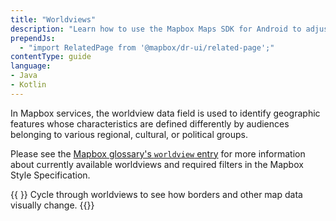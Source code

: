 ```yaml
---
title: "Worldviews"
description: "Learn how to use the Mapbox Maps SDK for Android to adjust the map's borders to match a world view."
prependJs:
  - "import RelatedPage from '@mapbox/dr-ui/related-page';"
contentType: guide
language:
- Java
- Kotlin
---
```


In Mapbox services, the worldview data field is used to identify geographic features whose characteristics are defined differently by audiences belonging to various regional, cultural, or political groups.

Please see the [Mapbox glossary's `worldview` entry](https://docs.mapbox.com/help/glossary/worldview) for more information about currently available worldviews and required filters in the Mapbox Style Specification.

{{
  <RelatedPage
    url="https://github.com/mapbox/mapbox-android-demo/blob/master/MapboxAndroidDemo/src/main/java/com/mapbox/mapboxandroiddemo/examples/styles/KotlinWorldviewSwitchActivity.kt"
    title="Toggle world views"
    contentType="example">
}}
Cycle through worldviews to see how borders and other map data visually change.
{{</RelatedPage>}}